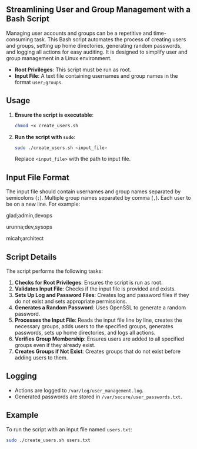 

## Streamlining User and Group Management with a Bash Script
Managing user accounts and groups can be a repetitive and time-consuming task. This Bash script automates the process of creating users and groups, setting up home directories, generating random passwords, and logging all actions for easy auditing. It is designed to simplify user and group management in a Linux environment.

- **Root Privileges**: This script must be run as root.
- **Input File**: A text file containing usernames and group names in the format `user;groups`.

## Usage

1. **Ensure the script is executable**:
    ```bash
    chmod +x create_users.sh
    ```

2. **Run the script with `sudo`**:
    ```bash
    sudo ./create_users.sh <input_file>
    ```

   Replace `<input_file>` with the path to input file.

## Input File Format

The input file should contain usernames and group names separated by semicolons (`;`). Multiple group names separated by comma (`,`). Each user to be on a new line. 
For example:

  glad;admin,devops

  urunna;dev,sysops

  micah;architect

## Script Details

The script performs the following tasks:

1. **Checks for Root Privileges**: Ensures the script is run as root.
2. **Validates Input File**: Checks if the input file is provided and exists.
3. **Sets Up Log and Password Files**: Creates log and password files if they do not exist and sets appropriate permissions.
4. **Generates a Random Password**: Uses OpenSSL to generate a random password.
5. **Processes the Input File**: Reads the input file line by line, creates the necessary groups, adds users to the specified groups, generates passwords, sets up home directories, and logs all actions.
6. **Verifies Group Membership**: Ensures users are added to all specified groups even if they already exist.
7. **Creates Groups if Not Exist**: Creates groups that do not exist before adding users to them.
   
## Logging

- Actions are logged to `/var/log/user_management.log`.
- Generated passwords are stored in `/var/secure/user_passwords.txt`.

## Example

To run the script with an input file named `users.txt`:

```bash
sudo ./create_users.sh users.txt
```
